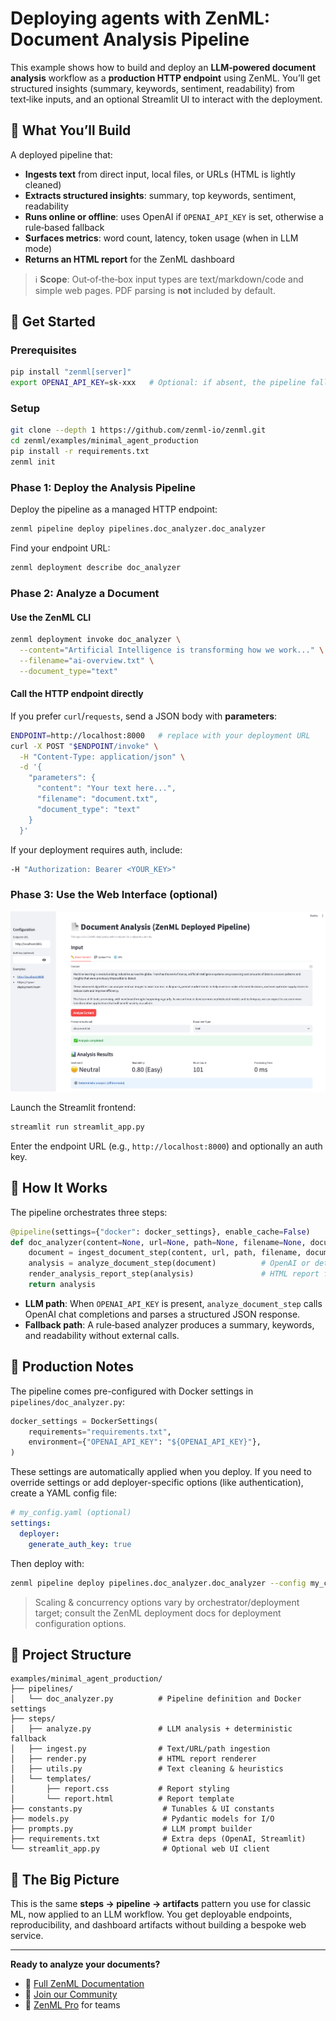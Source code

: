 # Deploying agents with ZenML: Document Analysis Pipeline

This example shows how to build and deploy an **LLM‑powered document analysis** workflow as a **production HTTP endpoint** using ZenML. You’ll get structured insights (summary, keywords, sentiment, readability) from text‑like inputs, and an optional Streamlit UI to interact with the deployment.

## 🎯 What You’ll Build

A deployed pipeline that:

- **Ingests text** from direct input, local files, or URLs (HTML is lightly cleaned)
- **Extracts structured insights**: summary, top keywords, sentiment, readability
- **Runs online or offline**: uses OpenAI if `OPENAI_API_KEY` is set, otherwise a rule‑based fallback
- **Surfaces metrics**: word count, latency, token usage (when in LLM mode)
- **Returns an HTML report** for the ZenML dashboard

> ℹ️ **Scope**: Out‑of‑the‑box input types are text/markdown/code and simple web pages. PDF parsing is **not** included by default.

## 🚀 Get Started

### Prerequisites

```bash
pip install "zenml[server]"
export OPENAI_API_KEY=sk-xxx   # Optional: if absent, the pipeline falls back to a deterministic analyzer
````

### Setup

```bash
git clone --depth 1 https://github.com/zenml-io/zenml.git
cd zenml/examples/minimal_agent_production
pip install -r requirements.txt
zenml init
```

### Phase 1: Deploy the Analysis Pipeline

Deploy the pipeline as a managed HTTP endpoint:

```bash
zenml pipeline deploy pipelines.doc_analyzer.doc_analyzer
```

Find your endpoint URL:

```bash
zenml deployment describe doc_analyzer
```

### Phase 2: Analyze a Document

#### Use the ZenML CLI

```bash
zenml deployment invoke doc_analyzer \
  --content="Artificial Intelligence is transforming how we work..." \
  --filename="ai-overview.txt" \
  --document_type="text"
```

#### Call the HTTP endpoint directly

If you prefer `curl`/`requests`, send a JSON body with **parameters**:

```bash
ENDPOINT=http://localhost:8000   # replace with your deployment URL
curl -X POST "$ENDPOINT/invoke" \
  -H "Content-Type: application/json" \
  -d '{
    "parameters": {
      "content": "Your text here...",
      "filename": "document.txt",
      "document_type": "text"
    }
  }'
```

If your deployment requires auth, include:

```bash
-H "Authorization: Bearer <YOUR_KEY>"
```

### Phase 3: Use the Web Interface (optional)

![Streamlit app interface](../../docs/book/.gitbook/assets/minimal_agent_production_streamlit.png)

Launch the Streamlit frontend:

```bash
streamlit run streamlit_app.py
```

Enter the endpoint URL (e.g., `http://localhost:8000`) and optionally an auth key.

## 🤖 How It Works

The pipeline orchestrates three steps:

```python
@pipeline(settings={"docker": docker_settings}, enable_cache=False)
def doc_analyzer(content=None, url=None, path=None, filename=None, document_type="text"):
    document = ingest_document_step(content, url, path, filename, document_type)
    analysis = analyze_document_step(document)          # OpenAI or deterministic fallback
    render_analysis_report_step(analysis)               # HTML report for the dashboard
    return analysis
```

* **LLM path**: When `OPENAI_API_KEY` is present, `analyze_document_step` calls OpenAI chat completions and parses a structured JSON response.
* **Fallback path**: A rule‑based analyzer produces a summary, keywords, and readability without external calls.

## 🔧 Production Notes

The pipeline comes pre-configured with Docker settings in `pipelines/doc_analyzer.py`:

```python
docker_settings = DockerSettings(
    requirements="requirements.txt",
    environment={"OPENAI_API_KEY": "${OPENAI_API_KEY}"},
)
```

These settings are automatically applied when you deploy. If you need to override settings or add deployer-specific options (like authentication), create a YAML config file:

```yaml
# my_config.yaml (optional)
settings:
  deployer:
    generate_auth_key: true
```

Then deploy with:

```bash
zenml pipeline deploy pipelines.doc_analyzer.doc_analyzer --config my_config.yaml
```

> Scaling & concurrency options vary by orchestrator/deployment target; consult the ZenML deployment docs for deployment configuration options.

## 📁 Project Structure

```
examples/minimal_agent_production/
├── pipelines/
│   └── doc_analyzer.py          # Pipeline definition and Docker settings
├── steps/
│   ├── analyze.py               # LLM analysis + deterministic fallback
│   ├── ingest.py                # Text/URL/path ingestion
│   ├── render.py                # HTML report renderer
│   ├── utils.py                 # Text cleaning & heuristics
│   └── templates/
│       ├── report.css           # Report styling
│       └── report.html          # Report template
├── constants.py                  # Tunables & UI constants
├── models.py                     # Pydantic models for I/O
├── prompts.py                    # LLM prompt builder
├── requirements.txt              # Extra deps (OpenAI, Streamlit)
└── streamlit_app.py              # Optional web UI client
```

## 🎯 The Big Picture

This is the same **steps → pipeline → artifacts** pattern you use for classic ML, now applied to an LLM workflow. You get deployable endpoints, reproducibility, and dashboard artifacts without building a bespoke web service.

---

**Ready to analyze your documents?**

- 📖 [Full ZenML Documentation](https://docs.zenml.io/)
- 💬 [Join our Community](https://zenml.io/slack)
- 🏢 [ZenML Pro](https://zenml.io/pro) for teams
